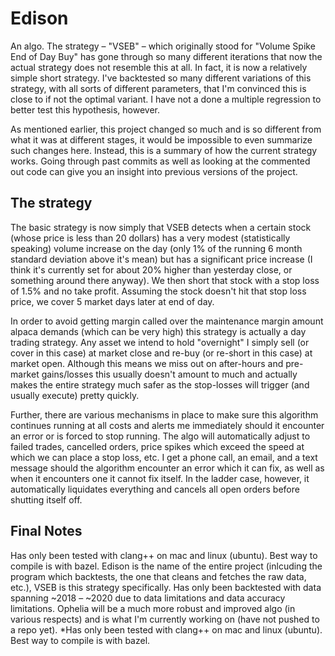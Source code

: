 # Edison

An algo. The strategy – "VSEB" – which originally stood for "Volume Spike End of Day Buy" has gone through so many different iterations that now the actual strategy does not resemble this at all. In fact, it is now a relatively simple short strategy. I've backtested so many different variations of this strategy, with all sorts of different parameters, that I'm convinced this is close to if not the optimal variant. I have not a done a multiple regression to better test this hypothesis, however.

As mentioned earlier, this project changed so much and is so different from what it was at different stages, it would be impossible to even summarize such changes here. Instead, this is a summary of how the current strategy works. Going through past commits as well as looking at the commented out code can give you an insight into previous versions of the project.

## The strategy
The basic strategy is now simply that VSEB detects when a certain stock (whose price is less than 20 dollars) has a very modest (statistically speaking) volume increase on the day (only 1% of the running 6 month standard deviation above it's mean) but has a significant price increase (I think it's currently set for about 20% higher than yesterday close, or something around there anyway). We then short that stock with a stop loss of 1.5% and no take profit. Assuming the stock doesn't hit that stop loss price, we cover 5 market days later at end of day.

In order to avoid getting margin called over the maintenance margin amount alpaca demands (which can be very high) this strategy is actually a day trading strategy. Any asset we intend to hold "overnight" I simply sell (or cover in this case) at market close and re-buy (or re-short in this case) at market open. Although this means we miss out on after-hours and pre-market gains/losses this usually doesn't amount to much and actually makes the entire strategy much safer as the stop-losses will trigger (and usually execute) pretty quickly.

Further, there are various mechanisms in place to make sure this algorithm continues running at all costs and alerts me immediately should it encounter an error or is forced to stop running. The algo will automatically adjust to failed trades, cancelled orders, price spikes which exceed the speed at which we can place a stop loss, etc. I get a phone call, an email, and a text message should the algorithm encounter an error which it can fix, as well as when it encounters one it cannot fix itself. In the ladder case, however, it automatically liquidates everything and cancels all open orders before shutting itself off.

## Final Notes
Has only been tested with clang++ on mac and linux (ubuntu). Best way to compile is with bazel. Edison is the name of the entire project (inlcuding the program which backtests, the one that cleans and fetches the raw data, etc.), VSEB is this strategy specifically. Has only been backtested with data spanning  ~2018 – ~2020 due to data limitations and data accuracy limitations. Ophelia will be a much more robust and improved algo (in various respects) and is what I'm currently working on (have not pushed to a repo yet).
*Has only been tested with clang++ on mac and linux (ubuntu). Best way to compile is with bazel.
